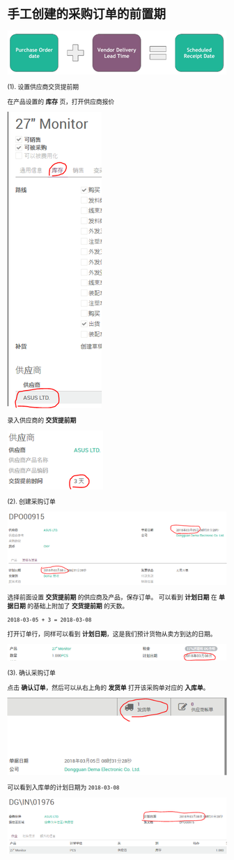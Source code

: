 # 手工创建的采购订单的前置期

![Vendor Delivery Lead Time](_images/vendor_lead_time_Manual_PO.PNG)

(1). 设置供应商交货提前期

在产品设置的 **库存** 页，打开供应商报价

![打开供应商报价](_images/vendor_lead_time_Manual_PO2.PNG)

录入供应商的 **交货提前期**

![设置供应商交期](_images/vendor_lead_time_Manual_PO1.PNG)

(2). 创建采购订单

![创建采购订单](_images/vendor_lead_time_Manual_PO3.PNG)

选择前面设置 **交货提前期** 的供应商及产品，保存订单。
可以看到 **计划日期** 在 **单据日期** 的基础上附加了 **交货提前期** 的天数。

    2018-03-05 + 3 = 2018-03-08

打开订单行，同样可以看到 **计划日期**，这是我们预计货物从卖方到达的日期。

![计划日期](_images/vendor_lead_time_Manual_PO4.PNG)

(3). 确认采购订单

点击 **确认订单**，然后可以从右上角的 **发货单** 打开该采购单对应的 **入库单**。

![打开发货单](_images/vendor_lead_time_Manual_PO5.PNG)

可以看到入库单的计划日期为 `2018-03-08`

![入库单计划日期](_images/vendor_lead_time_Manual_PO6.PNG)
